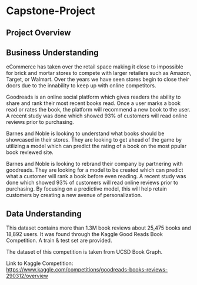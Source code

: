 # Capstone-Project

## Project Overview


## Business Understanding

eCommerce has taken over the retail space making it close to impossible for brick and mortar stores to compete with larger retailers such as Amazon, Target, or Walmart.  Over the years we have seen stores begin to close their doors due to the innability to keep up with online competitors.

Goodreads is an online social platform which gives readers the ability to share and rank their most recent books read.  Once a user marks a book read or rates the book, the platform will recommend a new book to the user. A recent study was done which showed 93% of customers will read online reviews prior to purchasing. 

Barnes and Noble is looking to understand what books should be showcased in their stores.  They are looking to get ahead of the game by utilizing a model which can predict the rating of a book on the most ppular book reviewed site.

Barnes and Noble is looking to rebrand their company by partnering with goodreads.  They are looking for a model to be created which can predict what a customer will rank a book before even reading.  A recent study was done which showed 93% of customers will read online reviews prior to purchasing.  By focusing on a predictive model, this will help retain customers by creating a new avenue of personalization.

## Data Understanding

This dataset contains more than 1.3M book reviews about 25,475 books and 18,892 users. It was found through the Kaggle Good Reads Book Competition. A train & test set are provided.

The dataset of this competition is taken from UCSD Book Graph.

Link to Kaggle Competition: https://www.kaggle.com/competitions/goodreads-books-reviews-290312/overview

